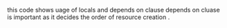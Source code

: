this code shows uage of locals
 and depends on clause depends on cluase is important as it decides the order of resource creation .